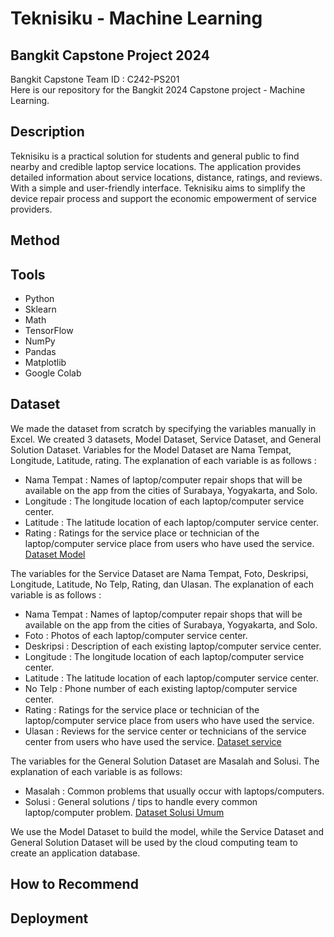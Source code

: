 # Teknisiku - Machine Learning
## Bangkit Capstone Project 2024
Bangkit Capstone Team ID : C242-PS201 <br>
Here is our repository for the Bangkit 2024 Capstone project - Machine Learning.

## Description
Teknisiku is a practical solution for students and general public to find nearby and credible laptop service locations. The application provides detailed information about service locations, distance, ratings, and reviews. With a simple and user-friendly interface. Teknisiku aims to simplify the device repair process and support the economic empowerment of service providers.

## Method

## Tools
- Python
- Sklearn
- Math
- TensorFlow
- NumPy
- Pandas
- Matplotlib
- Google Colab
## Dataset
We made the dataset from scratch by specifying the variables manually in Excel. We created 3 datasets, Model Dataset, Service Dataset, and General Solution Dataset. Variables for the Model Dataset are Nama Tempat, Longitude, Latitude, rating. The explanation of each variable is as follows :
- Nama Tempat : Names of laptop/computer repair shops that will be available on the app from the cities of Surabaya, Yogyakarta, and Solo.
- Longitude : The longitude location of each laptop/computer service center.
- Latitude : The latitude location of each laptop/computer service center.
- Rating : Ratings for the service place or technician of the laptop/computer service place from users who have used the service.
[Dataset Model](https://docs.google.com/spreadsheets/d/1wxiVcxTBrXx9ryhlIE481d1_ccXc1eaMt191JTLil7o/edit?gid=1503308781#gid=1503308781)

The variables for the Service Dataset are Nama Tempat, Foto, Deskripsi, Longitude, Latitude, No Telp, Rating, dan Ulasan. The explanation of each variable is as follows :
- Nama Tempat : Names of laptop/computer repair shops that will be available on the app from the cities of Surabaya, Yogyakarta, and Solo.
- Foto : Photos of each laptop/computer service center.
- Deskripsi : Description of each existing laptop/computer service center.
- Longitude : The longitude location of each laptop/computer service center.
- Latitude :  The latitude location of each laptop/computer service center.
- No Telp : Phone number of each existing laptop/computer service center.
- Rating : Ratings for the service place or technician of the laptop/computer service place from users who have used the service.
- Ulasan : Reviews for the service center or technicians of the service center from users who have used the service.
[Dataset service](https://docs.google.com/spreadsheets/d/1ZUxRrJ6_YrTMGGre9Z71Ur-j4MyOwVQ_i6tYxxmwJOw/edit?gid=0#gid=0)

The variables for the General Solution Dataset are Masalah and Solusi. The explanation of each variable is as follows:
- Masalah : Common problems that usually occur with laptops/computers.
- Solusi : General solutions / tips to handle every common laptop/computer problem.
[Dataset Solusi Umum](https://docs.google.com/spreadsheets/d/1lh4mUvs-PW-GjYtNCZwxHs4T6g8n9hnglF7CSE8M0hg/edit?gid=0#gid=0)

We use the Model Dataset to build the model, while the Service Dataset and General Solution Dataset will be used by the cloud computing team to create an application database.
## How to Recommend

## Deployment
